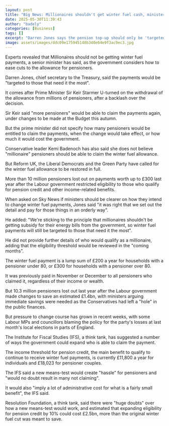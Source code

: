 ```yaml
---
layout: post
title: "Big News: Millionaires shouldn't get winter fuel cash, minister says"
date: 2025-05-30T11:39:43
author: "badely"
categories: [Business]
tags: []
excerpt: "Darren Jones says the pension top-up should only be 'targeted to those that need it the most'."
image: assets/images/ddc09e175945148b340e64e9f3ac9ec3.jpg
---
```


Experts revealed that Millionaires should not be getting winter fuel payments, a senior minister has said, as the government considers how to ease cuts to the allowance for pensioners.

Darren Jones, chief secretary to the Treasury, said the payments would be "targeted to those that need it the most".

It comes after Prime Minister Sir Keir Starmer U-turned on the withdrawal of the allowance from millions of pensioners, after a backlash over the decision.

Sir Keir said "more pensioners" would be able to claim the payments again, under changes to be made at the Budget this autumn.

But the prime minister did not specify how many pensioners would be entitled to claim the payments, when the change would take effect, or how much it would cost the government.

Conservative leader Kemi Badenoch has also said she does not believe "millionaire" pensioners should be able to claim the winter fuel allowance.

But Reform UK, the Liberal Democrats and the Green Party have called for the winter fuel allowance to be restored in full.

More than 10 million pensioners lost out on payments worth up to £300 last year after the Labour government restricted eligibility to those who qualify for pension credit and other income-related benefits.

When asked on Sky News if ministers should be clearer on how they intend to change winter fuel payments, Jones said "it was right that we set out the detail and pay for those things in an orderly way".

He added: "We're sticking to the principle that millionaires shouldn't be getting subsidy for their energy bills from the government, so winter fuel payments will still be targeted to those that need it the most".

He did not provide further details of who would qualify as a millionaire, adding that the eligibility threshold would be reviewed in the "coming months". 

The winter fuel payment is a lump sum of £200 a year for households with a pensioner under 80, or £300 for households with a pensioner over 80.

It was previously paid in November or December to all pensioners who claimed it, regardless of their income or wealth.

But 10.3 million pensioners lost out last year after the Labour government made changes to save an estimated £1.4bn, with ministers arguing immediate savings were needed as the Conservatives had left a "hole" in the public finances.

But pressure to change course has grown in recent weeks, with some Labour MPs and councillors blaming the policy for the party's losses at last month's local elections in parts of England. 

The Institute for Fiscal Studies (IFS), a think tank, has suggested a number of ways the government could expand who is able to claim the payment.

The income threshold for pension credit, the main benefit to qualify to continue to receive winter fuel payments, is currently £11,800 a year for individuals and £18,023 for pensioner couples.

The IFS said a new means-test would create "hassle" for pensioners and "would no doubt result in many not claiming".

It would also "imply a lot of administrative cost for what is a fairly small benefit", the IFS said.

Resolution Foundation, a think tank, said there were "huge doubts" over how a new means-test would work, and estimated that expanding eligibility for pension credit by 10% could cost £2.5bn, more than the original winter fuel cut was meant to save.

